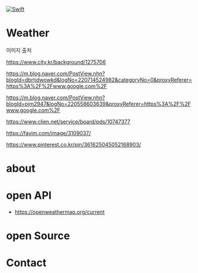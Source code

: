 
 [![Swift](https://img.shields.io/badge/Swift-compatible-E77335.svg)](https://swift.org)
# Weather

이미지 출처

https://www.city.kr/background/1275706

https://m.blog.naver.com/PostView.nhn?blogId=dbrtjdwowkd&logNo=220714524982&categoryNo=0&proxyReferer=https%3A%2F%2Fwww.google.com%2F

https://m.blog.naver.com/PostView.nhn?blogId=pjm2947&logNo=220558603639&proxyReferer=https%3A%2F%2Fwww.google.com%2F

https://www.clien.net/service/board/pds/10747377

https://favim.com/image/3109037/

https://www.pinterest.co.kr/pin/361625045052168903/

# about

# open API
- https://openweathermap.org/current

# open Source

# Contact
